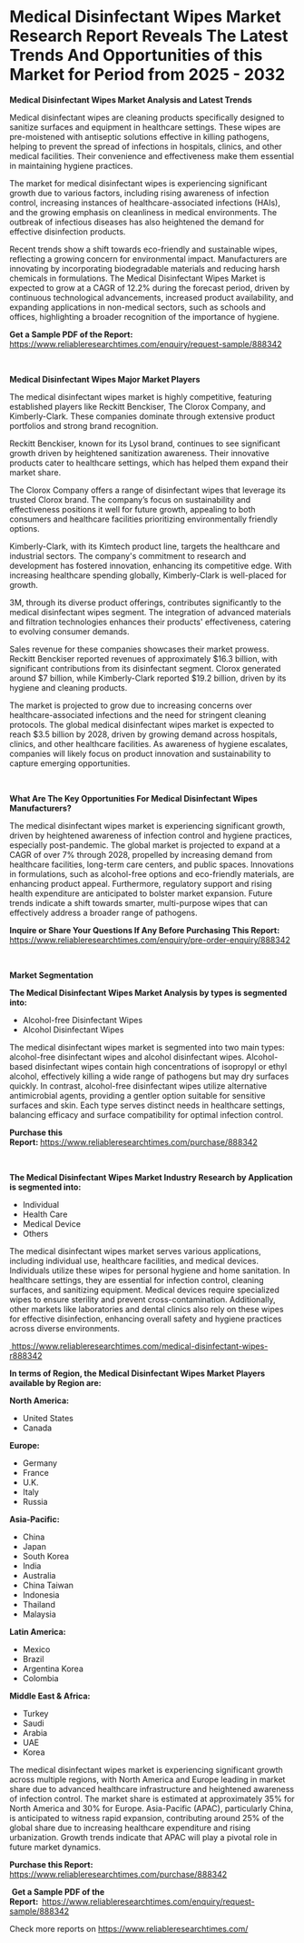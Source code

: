 <p><h1>Medical Disinfectant Wipes Market Research Report Reveals The Latest Trends And Opportunities of this Market for Period from 2025 - 2032</h1></p><p><strong>Medical Disinfectant Wipes Market Analysis and Latest Trends</strong></p>
<p><p>Medical disinfectant wipes are cleaning products specifically designed to sanitize surfaces and equipment in healthcare settings. These wipes are pre-moistened with antiseptic solutions effective in killing pathogens, helping to prevent the spread of infections in hospitals, clinics, and other medical facilities. Their convenience and effectiveness make them essential in maintaining hygiene practices.</p><p>The market for medical disinfectant wipes is experiencing significant growth due to various factors, including rising awareness of infection control, increasing instances of healthcare-associated infections (HAIs), and the growing emphasis on cleanliness in medical environments. The outbreak of infectious diseases has also heightened the demand for effective disinfection products. </p><p>Recent trends show a shift towards eco-friendly and sustainable wipes, reflecting a growing concern for environmental impact. Manufacturers are innovating by incorporating biodegradable materials and reducing harsh chemicals in formulations. The Medical Disinfectant Wipes Market is expected to grow at a CAGR of 12.2% during the forecast period, driven by continuous technological advancements, increased product availability, and expanding applications in non-medical sectors, such as schools and offices, highlighting a broader recognition of the importance of hygiene.</p></p>
<p><strong>Get a Sample PDF of the Report:&nbsp;</strong> <a href="https://www.reliableresearchtimes.com/enquiry/request-sample/888342?utm_campaign=3034&utm_medium=2&utm_source=Github&utm_content=ia&utm_term=08032025&utm_id=medical-disinfectant-wipes">https://www.reliableresearchtimes.com/enquiry/request-sample/888342</a></p>
<p>&nbsp;</p>
<p><strong>Medical Disinfectant Wipes Major Market Players</strong></p>
<p><p>The medical disinfectant wipes market is highly competitive, featuring established players like Reckitt Benckiser, The Clorox Company, and Kimberly-Clark. These companies dominate through extensive product portfolios and strong brand recognition.</p><p>Reckitt Benckiser, known for its Lysol brand, continues to see significant growth driven by heightened sanitization awareness. Their innovative products cater to healthcare settings, which has helped them expand their market share.</p><p>The Clorox Company offers a range of disinfectant wipes that leverage its trusted Clorox brand. The company’s focus on sustainability and effectiveness positions it well for future growth, appealing to both consumers and healthcare facilities prioritizing environmentally friendly options.</p><p>Kimberly-Clark, with its Kimtech product line, targets the healthcare and industrial sectors. The company's commitment to research and development has fostered innovation, enhancing its competitive edge. With increasing healthcare spending globally, Kimberly-Clark is well-placed for growth.</p><p>3M, through its diverse product offerings, contributes significantly to the medical disinfectant wipes segment. The integration of advanced materials and filtration technologies enhances their products' effectiveness, catering to evolving consumer demands.</p><p>Sales revenue for these companies showcases their market prowess. Reckitt Benckiser reported revenues of approximately $16.3 billion, with significant contributions from its disinfectant segment. Clorox generated around $7 billion, while Kimberly-Clark reported $19.2 billion, driven by its hygiene and cleaning products.</p><p>The market is projected to grow due to increasing concerns over healthcare-associated infections and the need for stringent cleaning protocols. The global medical disinfectant wipes market is expected to reach $3.5 billion by 2028, driven by growing demand across hospitals, clinics, and other healthcare facilities. As awareness of hygiene escalates, companies will likely focus on product innovation and sustainability to capture emerging opportunities.</p></p>
<p>&nbsp;</p>
<p><strong>What Are The Key Opportunities For Medical Disinfectant Wipes Manufacturers?</strong></p>
<p><p>The medical disinfectant wipes market is experiencing significant growth, driven by heightened awareness of infection control and hygiene practices, especially post-pandemic. The global market is projected to expand at a CAGR of over 7% through 2028, propelled by increasing demand from healthcare facilities, long-term care centers, and public spaces. Innovations in formulations, such as alcohol-free options and eco-friendly materials, are enhancing product appeal. Furthermore, regulatory support and rising health expenditure are anticipated to bolster market expansion. Future trends indicate a shift towards smarter, multi-purpose wipes that can effectively address a broader range of pathogens.</p></p>
<p><strong>Inquire or Share Your Questions If Any Before Purchasing This Report:</strong> <a href="https://www.reliableresearchtimes.com/enquiry/pre-order-enquiry/888342?utm_campaign=3034&utm_medium=2&utm_source=Github&utm_content=ia&utm_term=08032025&utm_id=medical-disinfectant-wipes">https://www.reliableresearchtimes.com/enquiry/pre-order-enquiry/888342</a></p>
<p>&nbsp;</p>
<p><strong>Market Segmentation</strong></p>
<p><strong>The Medical Disinfectant Wipes Market Analysis by types is segmented into:</strong></p>
<p><ul><li>Alcohol-free Disinfectant Wipes</li><li>Alcohol Disinfectant Wipes</li></ul></p>
<p><p>The medical disinfectant wipes market is segmented into two main types: alcohol-free disinfectant wipes and alcohol disinfectant wipes. Alcohol-based disinfectant wipes contain high concentrations of isopropyl or ethyl alcohol, effectively killing a wide range of pathogens but may dry surfaces quickly. In contrast, alcohol-free disinfectant wipes utilize alternative antimicrobial agents, providing a gentler option suitable for sensitive surfaces and skin. Each type serves distinct needs in healthcare settings, balancing efficacy and surface compatibility for optimal infection control.</p></p>
<p><strong>Purchase this Report:&nbsp;</strong><a href="https://www.reliableresearchtimes.com/purchase/888342?utm_campaign=3034&utm_medium=2&utm_source=Github&utm_content=ia&utm_term=08032025&utm_id=medical-disinfectant-wipes">https://www.reliableresearchtimes.com/purchase/888342</a></p>
<p>&nbsp;</p>
<p><strong>The Medical Disinfectant Wipes Market Industry Research by Application is segmented into:</strong></p>
<p><ul><li>Individual</li><li>Health Care</li><li>Medical Device</li><li>Others</li></ul></p>
<p><p>The medical disinfectant wipes market serves various applications, including individual use, healthcare facilities, and medical devices. Individuals utilize these wipes for personal hygiene and home sanitation. In healthcare settings, they are essential for infection control, cleaning surfaces, and sanitizing equipment. Medical devices require specialized wipes to ensure sterility and prevent cross-contamination. Additionally, other markets like laboratories and dental clinics also rely on these wipes for effective disinfection, enhancing overall safety and hygiene practices across diverse environments.</p></p>
<p><a href="https://www.reliableresearchtimes.com/medical-disinfectant-wipes-r888342?utm_campaign=3034&utm_medium=2&utm_source=Github&utm_content=ia&utm_term=08032025&utm_id=medical-disinfectant-wipes">&nbsp;https://www.reliableresearchtimes.com/medical-disinfectant-wipes-r888342</a></p>
<p><strong>In terms of Region, the Medical Disinfectant Wipes Market Players available by Region are:</strong></p>
<p>
    <p> <strong> North America: </strong>
        <ul>
            <li>United States</li>
            <li>Canada</li>
        </ul>
        </p> 
    <p> <strong> Europe: </strong>
        <ul>
            <li>Germany</li>
            <li>France</li>
            <li>U.K.</li>
            <li>Italy</li>
            <li>Russia</li>
        </ul>
        </p> 
    <p> <strong> Asia-Pacific: </strong>
        <ul>
            <li>China</li>
            <li>Japan</li>
            <li>South Korea</li>
            <li>India</li>
            <li>Australia</li>
            <li>China Taiwan</li>
            <li>Indonesia</li>
            <li>Thailand</li>
            <li>Malaysia</li>
        </ul>
        </p> 
    <p> <strong> Latin America: </strong>
        <ul>
            <li>Mexico</li>
            <li>Brazil</li>
            <li>Argentina Korea</li>
            <li>Colombia</li>
        </ul>
        </p> 
    <p> <strong> Middle East & Africa: </strong>
        <ul>
            <li>Turkey</li>
            <li>Saudi</li>
            <li>Arabia</li>
            <li>UAE</li>
            <li>Korea</li>
        </ul>
    </p>
    </p>
<p><p>The medical disinfectant wipes market is experiencing significant growth across multiple regions, with North America and Europe leading in market share due to advanced healthcare infrastructure and heightened awareness of infection control. The market share is estimated at approximately 35% for North America and 30% for Europe. Asia-Pacific (APAC), particularly China, is anticipated to witness rapid expansion, contributing around 25% of the global share due to increasing healthcare expenditure and rising urbanization. Growth trends indicate that APAC will play a pivotal role in future market dynamics.</p></p>
<p><strong>Purchase this Report: </strong><a href="https://www.reliableresearchtimes.com/purchase/888342?utm_campaign=3034&utm_medium=2&utm_source=Github&utm_content=ia&utm_term=08032025&utm_id=medical-disinfectant-wipes">https://www.reliableresearchtimes.com/purchase/888342</a></p>
<p>&nbsp;<strong>Get a Sample PDF of the Report:&nbsp;&nbsp;</strong><a href="https://www.reliableresearchtimes.com/enquiry/request-sample/888342?utm_campaign=3034&utm_medium=2&utm_source=Github&utm_content=ia&utm_term=08032025&utm_id=medical-disinfectant-wipes">https://www.reliableresearchtimes.com/enquiry/request-sample/888342</a></p>
<p><strong></strong></p>
<p>Check more reports on <a href="https://www.reliableresearchtimes.com/?utm_campaign=3034&utm_medium=2&utm_source=Github&utm_content=ia&utm_term=08032025&utm_id=medical-disinfectant-wipes">https://www.reliableresearchtimes.com/</a></p>